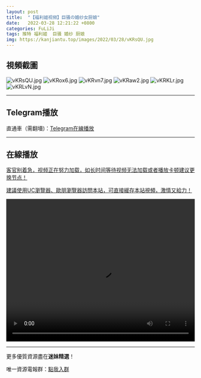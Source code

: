 ```yaml
---
layout: post
title:  "【福利姬视频】巨骚の婚纱女厨娘"
date:   2022-03-28 12:21:22 +0800
categories: FuLiJi
tags: 推特 福利姬  巨骚 婚纱 厨娘
img: https://kanjiantu.top/images/2022/03/28/vKRsQU.jpg
---
```



## 視頻截圖

![vKRsQU.jpg](https://kanjiantu.top/images/2022/03/28/vKRsQU.jpg)
![vKRox6.jpg](https://kanjiantu.top/images/2022/03/28/vKRox6.jpg)
![vKRvn7.jpg](https://kanjiantu.top/images/2022/03/28/vKRvn7.jpg)
![vKRaw2.jpg](https://kanjiantu.top/images/2022/03/28/vKRaw2.jpg)
![vKRKLr.jpg](https://kanjiantu.top/images/2022/03/28/vKRKLr.jpg)
![vKRLvN.jpg](https://kanjiantu.top/images/2022/03/28/vKRLvN.jpg)

* * *
## Telegram播放

直通車（需翻墻)：[Telegram在線播放](https://t.me/mimeijingxuan/264)

* * *
## 在線播放
<u>客官别着急，视频正在努力加载，如长时间等待视频无法加载或者播放卡顿建议更换节点！</u>

<u>建議使用UC瀏覽器、歐朋瀏覽器訪問本站，可直接緩存本站視頻，激情又給力！</u>
<center><video src="https://cdn.publer.io/uploads/videos/6247e841db2797343b249e41/f811fd0e31295e4889b7b27e7c976199.mp4" width="100%" height="380px" controls="controls"></video></center>


* * *
更多優質資源盡在**迷妹精選**！

唯一資源電報群：[點我入群](https://t.me/mimeijingxuan)


